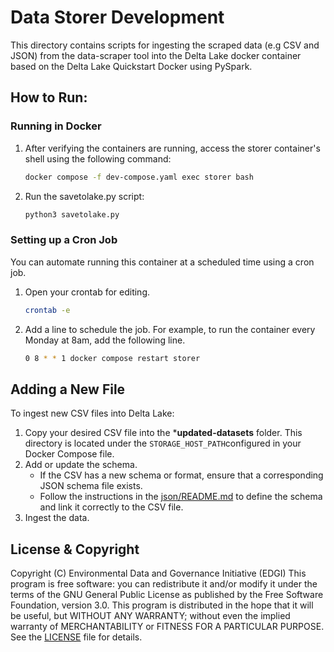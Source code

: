 # Data Storer Development

This directory contains scripts for ingesting the scraped data (e.g CSV and JSON) from the data-scraper tool into the Delta Lake docker container based on the Delta Lake Quickstart Docker using PySpark.


## How to Run:
### Running in Docker
1. After verifying the containers are running, access the storer container's shell using the following command:
    ```bash
    docker compose -f dev-compose.yaml exec storer bash
    ```

2. Run the savetolake.py script:
    ```bash
    python3 savetolake.py
    ```

### Setting up a Cron Job
You can automate running this container at a scheduled time using a cron job.

1. Open your crontab for editing.
    ```bash
    crontab -e
    ```

2. Add a line to schedule the job. For example, to run the container every Monday at 8am, add the following line.
    ```bash
    0 8 * * 1 docker compose restart storer
    ```

## Adding a New File
To ingest new CSV files into Delta Lake:
1. Copy your desired CSV file into the ***updated-datasets** folder. This directory is located under the `STORAGE_HOST_PATH`configured in your Docker Compose file.
2. Add or update the schema.
    - If the CSV has a new schema or format, ensure that a corresponding JSON schema file exists.
    - Follow the instructions in the [json/README.md](../json/README.md) to define the schema and link it correctly to the CSV file.
3. Ingest the data.

## License & Copyright
Copyright (C) Environmental Data and Governance Initiative (EDGI) This program is free software: you can redistribute it and/or modify it under the terms of the GNU General Public License as published by the Free Software Foundation, version 3.0.
This program is distributed in the hope that it will be useful, but WITHOUT ANY WARRANTY; without even the implied warranty of MERCHANTABILITY or FITNESS FOR A PARTICULAR PURPOSE.
See the [LICENSE](../LICENSE) file for details.
